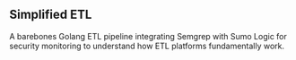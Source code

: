 ## Simplified ETL

A barebones Golang ETL pipeline integrating Semgrep with Sumo Logic for security monitoring to understand how ETL platforms fundamentally work.


